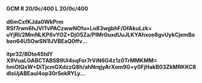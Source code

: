 #### GCM R 20/0c/400 L 20/0c/400
**d6mCxfKJda0WkPrm**<br/>**RSf7rwn6hJVlTvPACzwwNOfu+Lo83wgbhF/GfAkuLzk=**<br/>**uYjRI/2MmNLKP6vYOZ+DjO5Za/PIMr0uxdUuJLKYAhxoe8gvUykCjemBoben64U5OwSN1IJVBEaQ0ffv...**<br/><br/>
**itpr32/8Dto4StdY**<br/>**X9VuaLGABCTABSB9Ul4sqFor7rViN6G4z1z0TrMMKMM=**<br/>**hmOIQxW+DiTjcmGXdzzQ8h/ahNrqjyArXom9G+y0FjHakB03ZkMRKKC8dlsUjABEaul4op30rSekRYLy...**
